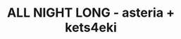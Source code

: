 ---
layout: songs.html
title: ALL NIGHT LONG - asteria + kets4eki

audio: all_night_long.mp3
photo: all_night_long_visual.png
bodyClass: "home"
---